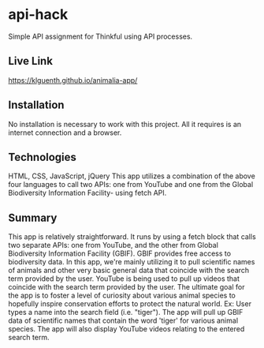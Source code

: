 # api-hack
Simple API assignment for Thinkful using API processes.

## Live Link
https://klguenth.github.io/animalia-app/

## Installation
No installation is necessary to work with this project. All it requires is an internet connection and a browser.

## Technologies
HTML, CSS, JavaScript, jQuery
This app utilizes a combination of the above four languages to call two APIs: one from YouTube and one from the Global Biodiversity Information Facility- using fetch API.

## Summary
This app is relatively straightforward. It runs by using a fetch block that calls two separate APIs: one from YouTube, and the other from Global Biodiversity Information Facility (GBIF). GBIF provides free access to biodiversity data. In this app, we're mainly utilizing it to pull scientific names of animals and other very basic general data that coincide with the search term provided by the user. YouTube is being used to pull up videos that coincide with the search term provided by the user. The ultimate goal for the app is to foster a level of curiosity about various animal species to hopefully inspire conservation efforts to protect the natural world.
Ex: User types a name into the search field (i.e. "tiger"). The app will pull up GBIF data of scientific names that contain the word 'tiger' for various animal species. The app will also display YouTube videos relating to the entered search term.
